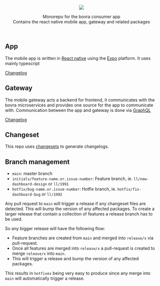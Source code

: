 <p align="center">
  <img src="https://files.bovra.se/bovra-mail-logo-x2.png" />
</p>

<p align="center">
  Monorepo for the bovra consumer app <br/>
  Contains the react native mobile app, gateway and related packages
</p>
<br/>

## App
The mobile app is written in [React native](https://reactnative.dev/) using the [Expo](https://expo.dev/) platform.
It uses mainly typescript

[Changelog](../apps/native/CHANGELOG.md)

## Gateway
The mobile gateway acts a backend for frontend, it communicates with the bovra microservices and provides one source for the app to communicate with.
Communication between the app and gateway is done via [GraphQL](https://graphql.org/)

[Changelog](../apps/gateway/CHANGELOG.md)

## Changeset
This repo uses [changesets](https://github.com/changesets/changesets) to generate changelogs.

## Branch management

- `main`: master branch
- `initials/feature-name.or.issue-number`: Feature branch, ie. `ll/new-dashboard-design` or `ll/1991`
- `hotfix/bug-name.or.issue-number`: Hotfix branch, ie. `hotfix/fix-dashboard-bug` or `ll/1992`

Any pull request to `main` will trigger a release if any changeset files are detected. This will bump the version of any
affected packages. To create a larger release that contain a collection of features a release branch has to be used.

So any bigger release will have the following flow:
 - Feature branches are created from `main` and merged into `release/x` via pull-request.
 - Once all features are merged into `release/x` a pull-request is created to merge `release/x` into `main`.
 - This will trigger a release and bump the version of any affected packages.

This results in `hotfixes` being very easy to produce since any merge into `main` will automatically trigger a release.



